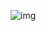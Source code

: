 
![img](https://user-images.githubusercontent.com/115167359/230256110-b0bb4a4d-69f0-4a3d-a5c0-9ec450fe7942.png)
